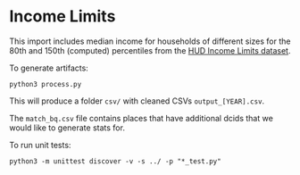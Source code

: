 # Income Limits

This import includes median income for households of different sizes for the 80th and 150th (computed) percentiles from the [HUD Income Limits dataset](https://www.huduser.gov/portal/datasets/il.html).

To generate artifacts: 

```
python3 process.py
```

This will produce a folder `csv/` with cleaned CSVs `output_[YEAR].csv`.

The `match_bq.csv` file contains places that have additional dcids that we would like to generate stats for.

To run unit tests: 
```
python3 -m unittest discover -v -s ../ -p "*_test.py"
```
